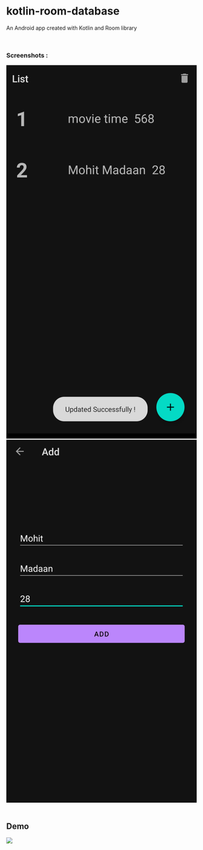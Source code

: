 # kotlin-room-database

An Android app created with Kotlin and Room library

&nbsp;
### Screenshots :
![Screenshot 1](https://github.com/mohitmadaan27/Kotlin-Room-Database/blob/master/preview/Screen2.png)
![Screenshot 2](https://github.com/mohitmadaan27/Kotlin-Room-Database/blob/master/preview/Screen1.png)
&nbsp;
## Demo

<img src="https://s3.gifyu.com/images/kotlin-room.gif" height="500px" />
